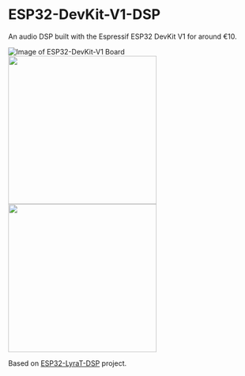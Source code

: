 # ESP32-DevKit-V1-DSP

An audio DSP built with the Espressif ESP32 DevKit V1 for around €10.

![Image of ESP32-DevKit-V1 Board](https://techiesms.com/wp-content/uploads/2022/11/ESP32-300x300-copy.png)
<img src="https://m.media-amazon.com/images/I/61gPVfwTvpL._AC_UF1000,1000_QL80_.jpg" width="300">
<img src="https://img.joomcdn.net/57e449a8af02301d9feeada01ae34993e9eeec51_original.jpeg" width="300">

Based on [ESP32-LyraT-DSP](https://github.com/steindevices/ESP32-LyraT-DSP) project.
